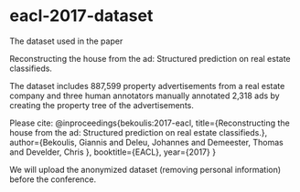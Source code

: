 # eacl-2017-dataset

The dataset used in the paper 

Reconstructing the house from the ad: Structured prediction on real estate classifieds.

The dataset includes 887,599 property advertisements from a real estate company and three human annotators manually annotated 2,318 ads by creating the property tree of the advertisements.

Please cite:
@inproceedings{bekoulis:2017-eacl,
  title={Reconstructing the house from the ad: Structured prediction on real estate classifieds.},
  author={Bekoulis, Giannis and Deleu, Johannes and Demeester, Thomas and Develder, Chris },
  booktitle={EACL},
  year={2017}
}

We will upload the anonymized dataset (removing personal information) before the conference.

